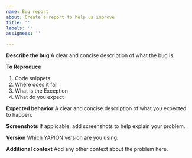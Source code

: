 ```yaml
---
name: Bug report
about: Create a report to help us improve
title: ''
labels: ''
assignees: ''

---
```


**Describe the bug**
A clear and concise description of what the bug is.

**To Reproduce**
1. Code snippets
2. Where does it fail
3. What is the Exception
4. What do you expect

**Expected behavior**
A clear and concise description of what you expected to happen.

**Screenshots**
If applicable, add screenshots to help explain your problem.

**Version**
Which YAPION version are you using.

**Additional context**
Add any other context about the problem here.

